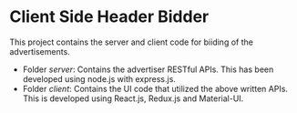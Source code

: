# Client Side Header Bidder
This project contains the server and client code for biiding of the advertisements.

* Folder *server*: Contains the advertiser RESTful APIs. This has been developed using node.js with express.js.
* Folder *client*: Contains the UI code that utilized the above written APIs. This is developed using React.js, Redux.js and Material-UI.


